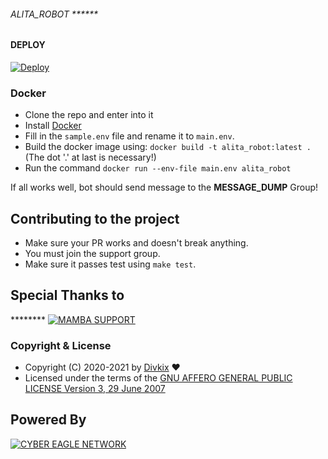 ###### ALITA_ROBOT ******

#### DEPLOY 

[![Deploy](https://www.herokucdn.com/deploy/button.svg)](https://heroku.com/deploy?template=https://github.com/SUKHPAL443/ALITA_ROBOT)


### Docker

- Clone the repo and enter into it
- Install [Docker](https://www.docker.com/)
- Fill in the `sample.env` file and rename it to `main.env`.
- Build the docker image using: `docker build -t alita_robot:latest .` (The dot '.' at last is necessary!)
- Run the command `docker run --env-file main.env alita_robot`


If all works well, bot should send message to the **MESSAGE_DUMP** Group!


## Contributing to the project

- Make sure your PR works and doesn't break anything.
- You must join the support group.
- Make sure it passes test using `make test`.


## Special Thanks to
******** [![MAMBA SUPPORT](https://img.shields.io/badge/MAMBA-X-SUPPORT-green?style=for-the-badge&logo=appveyor)](https://t.me/MAMBA_X_SUPPORT)


### Copyright & License

* Copyright (C) 2020-2021 by [Divkix](https://github.com/SUKHPAL443) ❤️️
* Licensed under the terms of the [GNU AFFERO GENERAL PUBLIC LICENSE Version 3, 29 June 2007](https://github.com/SUKHPAL443/ALITA_ROBOT/blob/master/LICENSE)

## Powered By

[![CYBER EAGLE NETWORK](https://img.shields.io/badge/CYBER-EAGLE-green?style=for-the-badge&logo=appveyor)](https://t.me/CYBER_EAGLE_NETWORK)
